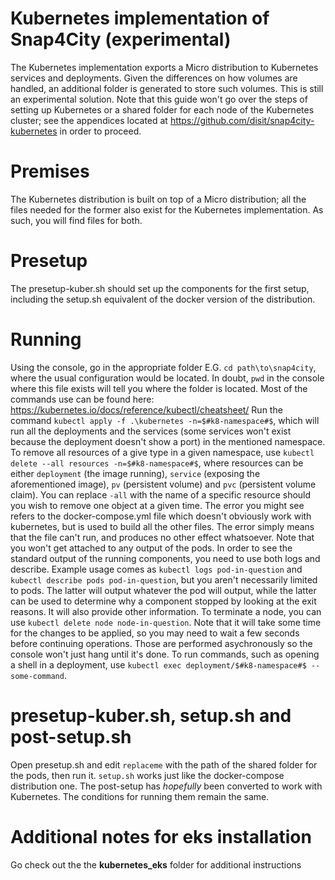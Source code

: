 # Kubernetes implementation of Snap4City (experimental)
The Kubernetes implementation exports a Micro distribution to Kubernetes services and deployments. Given the differences on how volumes are handled, an additional folder is generated to store such volumes. This is still an experimental solution. Note that this guide won't go over the steps of setting up Kubernetes or a shared folder for each node of the Kubernetes cluster; see the appendices located at https://github.com/disit/snap4city-kubernetes in order to proceed.

# Premises

The Kubernetes distribution is built on top of a Micro distribution; all the files needed for the former also exist for the Kubernetes implementation. As such, you will find files for both.

# Presetup
The presetup-kuber.sh should set up the components for the first setup, including the setup.sh equivalent of the docker version of the distribution.

# Running
Using the console, go in the appropriate folder E.G. `cd path\to\snap4city`, where the usual configuration would be located. In doubt, `pwd` in the console where this file exists will tell you where the folder is located.
Most of the commands use can be found here: https://kubernetes.io/docs/reference/kubectl/cheatsheet/
Run the command `kubectl apply -f .\kubernetes -n=$#k8-namespace#$`, which will run all the deployments and the services (some services won't exist because the deployment doesn't show a port) in the mentioned namespace.
To remove all resources of a give type in a given namespace, use `kubectl delete --all resources -n=$#k8-namespace#$`, where resources can be either `deployment` (the image running), `service` (exposing the aforementioned image), `pv` (persistent volume) and `pvc` (persistent volume claim). You can replace `-all` with the name of a specific resource should you wish to remove one object at a given time.
The error you might see refers to the docker-compose.yml file which doesn't obviously work with kubernetes, but is used to build all the other files. The error simply means that the file can't run, and produces no other effect whatsoever. Note that you won't get attached to any output of the pods.
In order to see the standard output of the running components, you need to use both logs and describe.
Example usage comes as `kubectl logs pod-in-question` and `kubectl describe pods pod-in-question`, but you aren't necessarily limited to pods.
The latter will output whatever the pod will output, while the latter can be used to determine why a component stopped by looking at the exit reasons. It will also provide other information.
To terminate a node, you can use `kubectl delete node node-in-question`.
Note that it will take some time for the changes to be applied, so you may need to wait a few seconds before continuing operations. Those are performed asychronously so the console won't just hang until it's done.
To run commands, such as opening a shell in a deployment, use `kubectl exec deployment/$#k8-namespace#$ -- some-command`.

# presetup-kuber.sh, setup.sh and post-setup.sh
Open presetup.sh and edit `replaceme` with the path of the shared folder for the pods, then run it.
`setup.sh` works just like the docker-compose distribution one.
The post-setup has *hopefully* been converted to work with Kubernetes.
The conditions for running them remain the same.

# Additional notes for eks installation
Go check out the the **kubernetes_eks** folder for additional instructions

